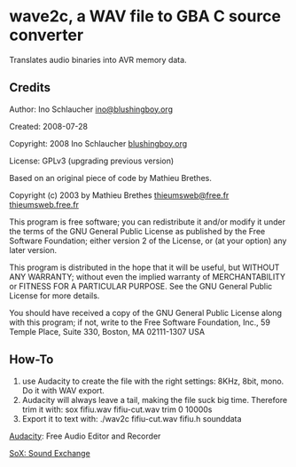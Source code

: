 wave2c, a WAV file to GBA C source converter
============================================

Translates audio binaries into AVR memory data.

Credits
-------
 
Author:    Ino Schlaucher <ino@blushingboy.org>

Created:   2008-07-28

Copyright: 2008 Ino Schlaucher [blushingboy.org](http://blushingboy.org)

License:   GPLv3 (upgrading previous version)

Based on an original piece of code by Mathieu Brethes.

Copyright (c) 2003 by Mathieu Brethes <thieumsweb@free.fr> [thieumsweb.free.fr](http://thieumsweb.free.fr/) 

This program is free software; you can redistribute it and/or modify
it under the terms of the GNU General Public License as published by
the Free Software Foundation; either version 2 of the License, or
(at your option) any later version.

This program is distributed in the hope that it will be useful,
but WITHOUT ANY WARRANTY; without even the implied warranty of
MERCHANTABILITY or FITNESS FOR A PARTICULAR PURPOSE.  See the
GNU General Public License for more details.

You should have received a copy of the GNU General Public License
along with this program; if not, write to the Free Software
Foundation, Inc., 59 Temple Place, Suite 330, Boston, MA  02111-1307  USA

How-To
------

1. use Audacity to create the file with the right settings: 8KHz, 8bit, mono. Do it with WAV export.
1. Audacity will always leave a tail, making the file suck big time. Therefore trim it with: sox fifiu.wav fifiu-cut.wav trim 0 10000s
1. Export it to text with: ./wav2c fifiu-cut.wav fifiu.h sounddata

[Audacity](http://audacity.sourceforge.net/): Free Audio Editor and Recorder

[SoX: Sound Exchange](http://sox.sourceforge.net/)
